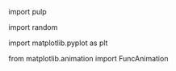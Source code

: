 import pulp

import random

import matplotlib.pyplot as plt

from matplotlib.animation import FuncAnimation
